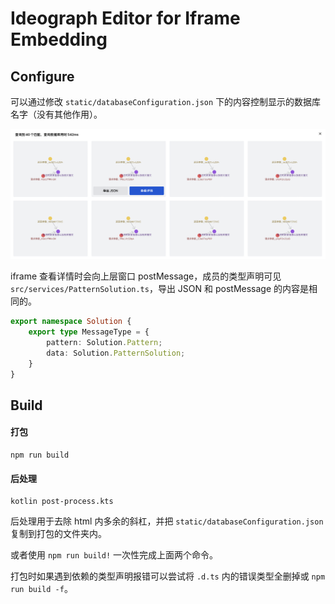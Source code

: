 # Ideograph Editor for Iframe Embedding

## Configure

可以通过修改 `static/databaseConfiguration.json` 下的内容控制显示的数据库名字（没有其他作用）。

![](example.png)

iframe 查看详情时会向上层窗口 postMessage，成员的类型声明可见 `src/services/PatternSolution.ts`，导出 JSON 和 postMessage 的内容是相同的。

```ts
export namespace Solution {
    export type MessageType = {
        pattern: Solution.Pattern;
        data: Solution.PatternSolution;
    }
}
```


## Build

#### 打包
```shell
npm run build
```

#### 后处理
```shell
kotlin post-process.kts
```
后处理用于去除 html 内多余的斜杠，并把 `static/databaseConfiguration.json` 复制到打包的文件夹内。

或者使用 `npm run build!` 一次性完成上面两个命令。

打包时如果遇到依赖的类型声明报错可以尝试将 `.d.ts` 内的错误类型全删掉或 `npm run build -f`。


